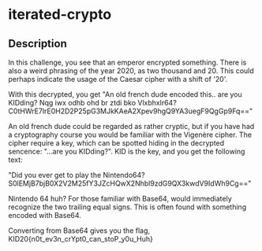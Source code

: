 # iterated-crypto
## Description

In this challenge, you see that an emperor encrypted something. There is also a weird phrasing of the year 2020, as two thousand and 20. This could perhaps indicate the usage of the Caesar cipher with a shift of '20'. 

With this decrypted, you get  "An old french dude encoded this.. are you KIDding?
Nqg iwx odhb ohd br ztdi bko Vlxbhxlr64?
C0tHWrE7lrE0H2D2P25pG3MJkKAeA2Xpev9hgQ9YA3uegF9QgGp9Fq=="

An old french dude could be regarded as rather cryptic, but if you have had a cryptography course you would be familiar with the Vigenère cipher. The cipher require a key, which can be spotted hiding in the decrypted sencence: "...are you KIDding?". KID is the key, and you get the following text:

"Did you ever get to play the Nintendo64?
S0lEMjB7bjB0X2V2M25fY3JZcHQwX2Nhbl9zdG9QX3kwdV9IdWh9Cg=="

Nintendo 64 huh? For those familiar with Base64, would immediately recognize the two trailing equal signs. This is often found with something encoded with Base64. 

Converting from Base64 gives you the flag, KID20{n0t_ev3n_crYpt0_can_stoP_y0u_Huh}